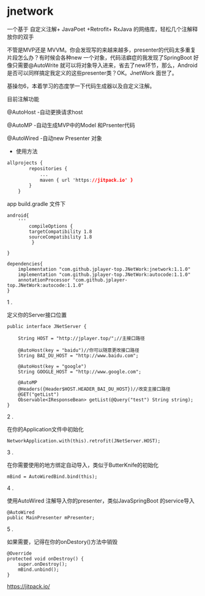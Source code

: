 





# jnetwork

一个基于 自定义注解+ JavaPoet +Retrofit+ RxJava 的网络库，轻松几个注解释放你的双手

不管是MVP还是 MVVM。你会发现写的来越来越多，presenter的代码太多重复片段怎么办？有时候会各种new 一个对象，代码洁癖症的我发现了SpringBoot 好像只需要@AutoWrite 就可以将对象导入进来，省去了new环节，那么，Android是否可以同样搞定我定义的这些presenter类？OK。JnetWork 面世了。

基操勿6，本着学习的态度学一下代码生成器以及自定义注解。

目前注解功能

@AutoHost -自动更换请求host

@AutoMP -自动生成MVP中的Model 和Prsenter代码

@AutoWired -自动new Presenter 对象



- 使用方法

```css
allprojects {
		repositories {
			...
			maven { url 'https://jitpack.io' }
		}
	}
```

app build.gradle 文件下

```
android{
    '''
        compileOptions {
        targetCompatibility 1.8
        sourceCompatibility 1.8
   		 }

}

dependencies{
    implementation "com.github.jplayer-top.JNetWork:jnetwork:1.1.0"
    implementation "com.github.jplayer-top.JNetWork:autocode:1.1.0"
    annotationProcessor "com.github.jplayer-top.JNetWork:autocode:1.1.0"	
}

```

1 .

定义你的Server接口位置

```
public interface JNetServer {

    String HOST = "http://jplayer.top/";//主接口路径

    @AutoHost(key = "baidu")//你可以随意更改接口路径
    String BAI_DU_HOST = "http://www.baidu.com";

    @AutoHost(key = "google")
    String GOOGLE_HOST = "http://www.google.com";

    @AutoMP
    @Headers({Header$HOST.HEADER_BAI_DU_HOST})//改变主接口路径
    @GET("getList")
    Observable<IResponseBean> getList(@Query("test") String string);
}
```

2 .

在你的Application文件中初始化

```
NetworkApplication.with(this).retrofit(JNetServer.HOST);
```



3 .

在你需要使用的地方绑定自动导入，类似于ButterKnife的初始化

```
mBind = AutoWiredBind.bind(this);
```



4 .

使用AutoWired 注解导入你的presenter，类似JavaSpringBoot 的service导入

```
@AutoWired
public MainPresenter mPresenter;
```



5 .

如果需要，记得在你的onDestory()方法中销毁

```
@Override
protected void onDestroy() {
    super.onDestroy();
    mBind.unbind();
}
```


https://jitpack.io/